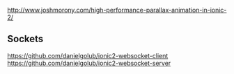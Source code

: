 http://www.joshmorony.com/high-performance-parallax-animation-in-ionic-2/

## Sockets
https://github.com/danielgolub/ionic2-websocket-client
https://github.com/danielgolub/ionic2-websocket-server